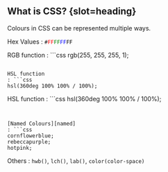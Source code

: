 ## What is CSS? {slot=heading}

Colours in CSS can be represented multiple ways.


Hex Values
: <code>#<span style="color:red">FF</span><span 
style="color:green">FF</span><span style="color:blue">FF</span><span 
style="color:black">FF</span></code></dd>

RGB function
: ```css
  rgb(255, 255, 255, 1);
  ```

HSL function
: ```css
  hsl(360deg 100% 100% / 100%);
  ```

HSL function
: ```css
  hsl(360deg 100% 100% / 100%);
  ```


[Named Colours][named]
: ```css
  cornflowerblue;
  rebeccapurple;
  hotpink;
  ```

Others
: `hwb()`, `lch()`, `lab()`, `color(color-space)`

[named]: https://developer.mozilla.org/en-US/docs/Web/CSS/named-color

